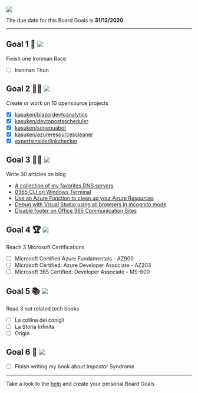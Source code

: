 <div aling="center">
    <img src="https://dev-to-uploads.s3.amazonaws.com/i/9qz2lx0uxzbafajhl9zb.png">
</div>

The due date for this Board Goals is **31/12/2020**.

---

## Goal 1 🏅 ![](https://img.shields.io/badge/progress-0%25-red.svg)

Finish one Ironman Race

- [ ] Ironman Thun

## Goal 2 👨‍💻 ![](https://img.shields.io/badge/progress-50%25-yellow.svg)

Create or work on 10 opensource projects

- [x] [kasuken/blazordevtoanalytics](https://github.com/kasuken/BlazorDevToAnalytics)
- [x] [kasuken/devtopostsscheduler](https://github.com/kasuken/DevToPostsScheduler)
- [x] [kasuken/sonequabot](https://github.com/kasuken/sonequabot)
- [x] [kasuken/azureresourcescleaner](https://github.com/kasuken/AzureResourcesCleaner) 
- [x] [expertsinside/linkchecker](https://github.com/expertsinside/LinkChecker) 

## Goal 3 ✍🏻 ![](https://img.shields.io/badge/progress-16%25-yellow.svg)

Write 30 articles on blog

- [A collection of my favorites DNS servers](https://dev.to/expertsinside/a-collection-of-my-favorites-dns-servers-bc0)
- [0365 CLI on Windows Terminal](https://dev.to/expertsinside/0365-cli-on-windows-terminal-3cb9)
- [Use an Azure Function to clean up your Azure Resources](https://dev.to/expertsinside/use-an-azure-function-to-clean-up-your-azure-resources-1hdp)
- [Debug with Visual Studio using all browsers in incognito mode](https://dev.to/expertsinside/debug-with-visual-studio-using-all-browsers-in-incognito-mode-57mb)
- [Disable footer on Office 365 Communication Sites](https://dev.to/expertsinside/disable-footer-on-office-365-communication-sites-25ki)

## Goal 4 🏆 ![](https://img.shields.io/badge/progress-0%25-red.svg)

Reach 3 Microsoft Certifications

- [ ] Microsoft Certified Azure Fundamentals - AZ900
- [ ] Microsoft Certified: Azure Developer Associate - AZ203
- [ ] Microsoft 365 Certified: Developer Associate - MS-600

## Goal 5 📚 ![](https://img.shields.io/badge/progress-0%25-red.svg)

Read 3 not related tech books

- [ ] La collina dei conigli
- [ ] La Storia Infinita
- [ ] Origin

## Goal 6 📖 ![](https://img.shields.io/badge/progress-50%25-yellow.svg)

- [ ] Finish writing my book about Impostor Syndrome

---

Take a look to the [help](HELP.md) and create your personal Board Goals
